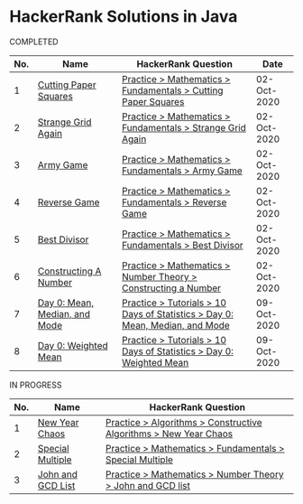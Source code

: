 # HackerRank Solutions in Java

COMPLETED

| No. | Name | HackerRank Question | Date |
| --- | ---- | ------------------- | ---- |
| 1 | [Cutting Paper Squares](https://github.com/harimm/hackerrank-solutions-java/blob/main/src/com/harrymdev/hackerrank/solutions/CuttingPaperSquares.java) | [Practice > Mathematics > Fundamentals > Cutting Paper Squares](https://www.hackerrank.com/challenges/p1-paper-cutting/problem) | 02-Oct-2020 |
| 2 | [Strange Grid Again](https://github.com/harimm/hackerrank-solutions-java/blob/main/src/com/harrymdev/hackerrank/solutions/StrangeGridAgain.java) | [Practice > Mathematics > Fundamentals > Strange Grid Again](https://www.hackerrank.com/challenges/strange-grid/problem) | 02-Oct-2020 |
| 3 | [Army Game](https://github.com/harimm/hackerrank-solutions-java/blob/main/src/com/harrymdev/hackerrank/solutions/ArmyGame.java) | [Practice > Mathematics > Fundamentals > Army Game](https://www.hackerrank.com/challenges/game-with-cells/problem) | 02-Oct-2020 |
| 4 | [Reverse Game](https://github.com/harimm/hackerrank-solutions-java/blob/main/src/com/harrymdev/hackerrank/solutions/ReverseGame.java) | [Practice > Mathematics > Fundamentals > Reverse Game](https://www.hackerrank.com/challenges/reverse-game/problem) | 02-Oct-2020 |
| 5 | [Best Divisor](https://github.com/harimm/hackerrank-solutions-java/blob/main/src/com/harrymdev/hackerrank/solutions/BestDivisor.java) | [Practice > Mathematics > Fundamentals > Best Divisor](https://www.hackerrank.com/challenges/best-divisor/problem) | 02-Oct-2020 |
| 6 | [Constructing A Number](https://github.com/harimm/hackerrank-solutions-java/blob/main/src/com/harrymdev/hackerrank/solutions/ConstructingANumber.java) | [Practice > Mathematics > Number Theory > Constructing a Number](https://www.hackerrank.com/challenges/constructing-a-number/problem) | 02-Oct-2020 |
| 7 | [Day 0: Mean, Median, and Mode](https://github.com/harimm/hackerrank-solutions-java/blob/main/src/com/harrymdev/hackerrank/solutions/MeanMedianAndMode.java) | [Practice > Tutorials > 10 Days of Statistics > Day 0: Mean, Median, and Mode](https://www.hackerrank.com/challenges/s10-basic-statistics/problem) | 09-Oct-2020 |
| 8 | [Day 0: Weighted Mean](https://github.com/harimm/hackerrank-solutions-java/blob/main/src/com/harrymdev/hackerrank/solutions/WeightedMean.java) | [Practice > Tutorials > 10 Days of Statistics > Day 0: Weighted Mean](https://www.hackerrank.com/challenges/s10-weighted-mean/problem) | 09-Oct-2020 |

IN PROGRESS

| No. | Name | HackerRank Question |
| --- | ---- | ------------------- |
| 1 | [New Year Chaos](https://github.com/harimm/hackerrank-solutions-java/blob/main/src/com/harrymdev/hackerrank/solutions/NewYearChaos.java) | [Practice > Algorithms > Constructive Algorithms > New Year Chaos](https://www.hackerrank.com/challenges/new-year-chaos/problem) |
| 2 | [Special Multiple](https://github.com/harimm/hackerrank-solutions-java/blob/main/src/com/harrymdev/hackerrank/solutions/SpecialMultiple.java) | [Practice > Mathematics > Fundamentals > Special Multiple](https://www.hackerrank.com/challenges/special-multiple/problem) |
| 3 | [John and GCD List](https://github.com/harimm/hackerrank-solutions-java/blob/main/src/com/harrymdev/hackerrank/solutions/JohnAndGcdList.java) | [Practice > Mathematics > Number Theory > John and GCD list](https://www.hackerrank.com/challenges/john-and-gcd-list/problem) |